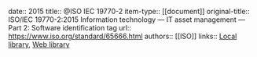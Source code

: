 date:: 2015
title:: @ISO IEC 19770-2
item-type:: [[document]]
original-title:: ISO/IEC 19770-2:2015 Information technology — IT asset management — Part 2: Software identification tag
url:: https://www.iso.org/standard/65666.html
authors:: [[ISO]]
links:: [Local library](zotero://select/library/items/N3YT5J79), [Web library](https://www.zotero.org/users/6520516/items/N3YT5J79)
